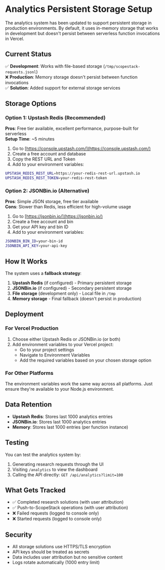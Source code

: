 # Analytics Persistent Storage Setup

The analytics system has been updated to support persistent storage in production environments. By default, it uses in-memory storage that works in development but doesn't persist between serverless function invocations in Vercel.

## Current Status

✅ **Development**: Works with file-based storage (`/tmp/scopestack-requests.jsonl`)  
❌ **Production**: Memory storage doesn't persist between function invocations  
✅ **Solution**: Added support for external storage services

## Storage Options

### Option 1: Upstash Redis (Recommended)

**Pros**: Free tier available, excellent performance, purpose-built for serverless  
**Setup Time**: ~5 minutes

1. Go to [https://console.upstash.com/](https://console.upstash.com/)
2. Create a free account and database
3. Copy the REST URL and Token
4. Add to your environment variables:

```bash
UPSTASH_REDIS_REST_URL=https://your-redis-rest-url.upstash.io
UPSTASH_REDIS_REST_TOKEN=your-redis-rest-token
```

### Option 2: JSONBin.io (Alternative)

**Pros**: Simple JSON storage, free tier available  
**Cons**: Slower than Redis, less efficient for high-volume usage

1. Go to [https://jsonbin.io/](https://jsonbin.io/)
2. Create a free account and bin
3. Get your API key and bin ID
4. Add to your environment variables:

```bash
JSONBIN_BIN_ID=your-bin-id
JSONBIN_API_KEY=your-api-key
```

## How It Works

The system uses a **fallback strategy**:

1. **Upstash Redis** (if configured) - Primary persistent storage
2. **JSONBin.io** (if configured) - Secondary persistent storage  
3. **File storage** (development only) - Local file in `/tmp`
4. **Memory storage** - Final fallback (doesn't persist in production)

## Deployment

### For Vercel Production

1. Choose either Upstash Redis or JSONBin.io (or both)
2. Add environment variables to your Vercel project:
   - Go to your project settings
   - Navigate to Environment Variables
   - Add the required variables based on your chosen storage option

### For Other Platforms

The environment variables work the same way across all platforms. Just ensure they're available to your Node.js environment.

## Data Retention

- **Upstash Redis**: Stores last 1000 analytics entries
- **JSONBin.io**: Stores last 1000 analytics entries  
- **Memory**: Stores last 1000 entries (per function instance)

## Testing

You can test the analytics system by:

1. Generating research requests through the UI
2. Visiting `/analytics` to view the dashboard  
3. Calling the API directly: `GET /api/analytics?limit=100`

## What Gets Tracked

- ✅ Completed research solutions (with user attribution)
- ✅ Push-to-ScopeStack operations (with user attribution)
- ❌ Failed requests (logged to console only)
- ❌ Started requests (logged to console only)

## Security

- All storage solutions use HTTPS/TLS encryption
- API keys should be treated as secrets
- Data includes user attribution but no sensitive content
- Logs rotate automatically (1000 entry limit)